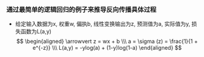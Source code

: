 ### 通过最简单的逻辑回归的例子来推导反向传播具体过程
- 给定输入数据为x, 权重w, 偏执b, 线性变换输出为z, 预测值为a, 实际值为y, 损失函数为L(a,y)
$$
\begin{aligned}
\arrowvert
z = wx + b \\\
a = \sigma (z) = \frac{1}{1 + e^{-z}} \\\
L(a,y) = -ylog(a) + (1-y)log(1-a)
\end{aligned}
$$
